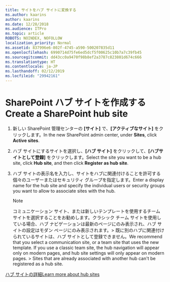 ```yaml
---
title: サイトをハブ サイトに変換する
ms.author: kaarins
author: kaarins
ms.date: 12/28/2018
ms.audience: ITPro
ms.topic: article
ROBOTS: NOINDEX, NOFOLLOW
localization_priority: Normal
ms.assetid: 837996e6-802f-4745-a590-500207835d11
ms.openlocfilehash: 6990714d75fe6ed5dcf5f00625c10b7a7c39fb45
ms.sourcegitcommit: dd43cc0a9470f98b8ef2a3787c823801d674c666
ms.translationtype: HT
ms.contentlocale: ja-JP
ms.lasthandoff: 02/12/2019
ms.locfileid: "29942161"
---
```

# <a name="create-a-sharepoint-hub-site"></a><span data-ttu-id="a3fb7-102">SharePoint ハブ サイトを作成する</span><span class="sxs-lookup"><span data-stu-id="a3fb7-102">Create a SharePoint hub site</span></span>

1. <span data-ttu-id="a3fb7-103">新しい SharePoint 管理センターの **[サイト]** で、**[アクティブなサイト]** をクリックします。</span><span class="sxs-lookup"><span data-stu-id="a3fb7-103">In the new SharePoint admin center, under **Sites**, click **Active sites**.</span></span> 
    
2. <span data-ttu-id="a3fb7-104">ハブ サイトにするサイトを選択し、**[ハブ サイト]** をクリックして、**[ハブサイトとして登録]** をクリックします。</span><span class="sxs-lookup"><span data-stu-id="a3fb7-104">Select the site you want to be a hub site, click **Hub site**, and then click **Register as hub site**.</span></span> 
    
3. <span data-ttu-id="a3fb7-105">ハブ サイトの表示名を入力し、サイトをハブに関連付けることを許可する個々のユーザーまたはセキュリティ グループを指定します。</span><span class="sxs-lookup"><span data-stu-id="a3fb7-105">Enter a display name for the hub site and specify the individual users or security groups you want to allow to associate sites with the hub.</span></span>
    
    > [!NOTE]
    >  <span data-ttu-id="a3fb7-p101">コミュニケーション サイト、または新しいテンプレートを使用するチーム サイトを選択することをお勧めします。クラシック チーム サイトを使用している場合、ハブ ナビゲーションは最新のページにのみ表示され、ハブ サイトの設定はモダン ページにのみ表示されます。> 既に別のハブに関連付けられているサイトは、ハブ サイトとして登録できません。</span><span class="sxs-lookup"><span data-stu-id="a3fb7-p101">We recommend that you select a communication site, or a team site that uses the new template. If you use a classic team site, the hub navigation will appear only on modern pages, and hub site settings will only appear on modern pages. >  Sites that are already associated with another hub can't be registered as a hub site.</span></span> 
  
[<span data-ttu-id="a3fb7-109">ハブ サイトの詳細</span><span class="sxs-lookup"><span data-stu-id="a3fb7-109">Learn more about hub sites</span></span>](https://go.microsoft.com/fwlink/?linkid=869149)
  

